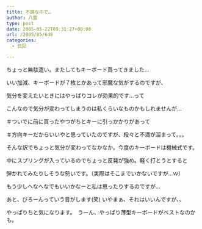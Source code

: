 ```yaml
---
title: 不調なので…
author: 八雲
type: post
date: 2005-05-22T09:31:27+00:00
url: /2005/05/640
categories:
  - 日記

---
```

ちょっと無駄遣い。またしてもキーボード買ってきました…
  
いい加減、キーボードが７枚とかあって邪魔な気がするのですが、
  
気分を変えたいときにはやっぱりコレが効果的です…って
  
こんなので気分が変わってしまうのは私くらいなものかもしれませんが…
  
＃ついでに前に買ったやつがちとキーに引っかかりがあって
  
＃方向キーだからいいやと思っていたのですが、段々と不満が溜まって。。。

そんな訳でちょっと気分が変わってなかなか。今度のキーボードは機械式です。
  
中にスプリングが入っているのでちょっと反発が強め。軽く打とうとすると
  
弾かれてみたりしそうな勢いです。（実際はそこまでいかないですが…ｗ）
  
もう少しへなへなでもいいかなーと私は思ったりするのですが…
  
あと、びろーんっていう音がします(笑) いやまぁ、それはいいんですが、、
  
やっぱりちと気になります。　うーん、やっぱり薄型キーボードがベストなのかも。